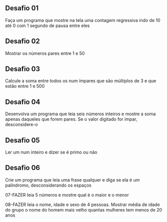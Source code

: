 ## Desafio 01
Faça um programa que mostre na tela uma contagem regressiva indo de 10 até 0 com 1 segundo de pausa entre eles

## Desafio 02
Mostrar os números pares entre 1 e 50

## Desafio 03
Calcule a soma entre todos os num ímpares que são múltiplos de 3 e que estão entre 1 e 500

## Desafio 04
Desenvolva um programa que leia seis números inteiros e mostre a soma apenas daqueles que forem pares. Se o valor digitado for ímpar, desconsidere-o

## Desafio 05
Ler um num inteiro e dizer se é primo ou não

## Desafio 06
Crie um programa que leia uma frase qualquer e diga se ela é um palíndromo, desconsiderando os espaços

07-FAZER
leia 5 números e mostre qual é o maior e o menor

08-FAZER
leia o nome, idade e sexo de 4 pessoas. Mostrar
média de idade do grupo
o nome do homem mais velho
quantas mulheres tem menos de 20 anos
